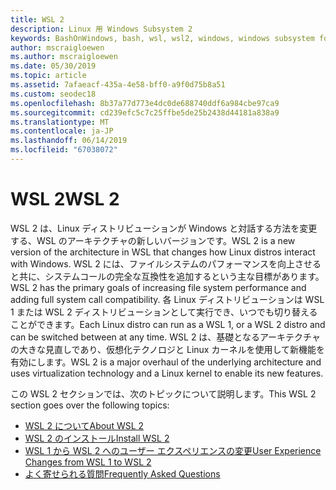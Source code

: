 ```yaml
---
title: WSL 2
description: Linux 用 Windows Subsystem 2
keywords: BashOnWindows, bash, wsl, wsl2, windows, windows subsystem for linux, windowssubsystem, ubuntu, debian, suse, windows 10, インストール
author: mscraigloewen
ms.author: mscraigloewen
ms.date: 05/30/2019
ms.topic: article
ms.assetid: 7afaeacf-435a-4e58-bff0-a9f0d75b8a51
ms.custom: seodec18
ms.openlocfilehash: 8b37a77d773e4dc0de688740ddf6a984cbe97ca9
ms.sourcegitcommit: cd239efc5c7c25ffbe5de25b2438d44181a838a9
ms.translationtype: MT
ms.contentlocale: ja-JP
ms.lasthandoff: 06/14/2019
ms.locfileid: "67038072"
---
```

# <a name="wsl-2"></a><span data-ttu-id="fe079-104">WSL 2</span><span class="sxs-lookup"><span data-stu-id="fe079-104">WSL 2</span></span>

<span data-ttu-id="fe079-105">WSL 2 は、Linux ディストリビューションが Windows と対話する方法を変更する、WSL のアーキテクチャの新しいバージョンです。</span><span class="sxs-lookup"><span data-stu-id="fe079-105">WSL 2 is a new version of the architecture in WSL that changes how Linux distros interact with Windows.</span></span> <span data-ttu-id="fe079-106">WSL 2 には、ファイルシステムのパフォーマンスを向上させると共に、システムコールの完全な互換性を追加するという主な目標があります。</span><span class="sxs-lookup"><span data-stu-id="fe079-106">WSL 2 has the primary goals of increasing file system performance and adding full system call compatibility.</span></span> <span data-ttu-id="fe079-107">各 Linux ディストリビューションは WSL 1 または WSL 2 ディストリビューションとして実行でき、いつでも切り替えることができます。</span><span class="sxs-lookup"><span data-stu-id="fe079-107">Each Linux distro can run as a WSL 1, or a WSL 2 distro and can be switched between at any time.</span></span> <span data-ttu-id="fe079-108">WSL 2 は、基礎となるアーキテクチャの大きな見直しであり、仮想化テクノロジと Linux カーネルを使用して新機能を有効にします。</span><span class="sxs-lookup"><span data-stu-id="fe079-108">WSL 2 is a major overhaul of the underlying architecture and uses virtualization technology and a Linux kernel to enable its new features.</span></span>

<span data-ttu-id="fe079-109">この WSL 2 セクションでは、次のトピックについて説明します。</span><span class="sxs-lookup"><span data-stu-id="fe079-109">This WSL 2 section goes over the following topics:</span></span>

* [<span data-ttu-id="fe079-110">WSL 2 について</span><span class="sxs-lookup"><span data-stu-id="fe079-110">About WSL 2</span></span>](./wsl2-about.md)
* [<span data-ttu-id="fe079-111">WSL 2 のインストール</span><span class="sxs-lookup"><span data-stu-id="fe079-111">Install WSL 2</span></span>](./wsl2-install.md)
* [<span data-ttu-id="fe079-112">WSL 1 から WSL 2 へのユーザー エクスペリエンスの変更</span><span class="sxs-lookup"><span data-stu-id="fe079-112">User Experience Changes from WSL 1 to WSL 2</span></span>](./wsl2-ux-changes.md)
* [<span data-ttu-id="fe079-113">よく寄せられる質問</span><span class="sxs-lookup"><span data-stu-id="fe079-113">Frequently Asked Questions</span></span>](./wsl2-faq.md)